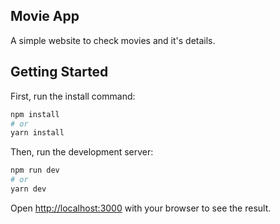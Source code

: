 ## Movie App
A simple website to check movies and it's details.

## Getting Started
First, run the install command:
```bash
npm install
# or
yarn install
```
Then, run the development server:

```bash
npm run dev
# or
yarn dev
```

Open [http://localhost:3000](http://localhost:3000) with your browser to see the result.


